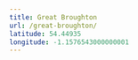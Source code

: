 ```yaml
---
title: Great Broughton
url: /great-broughton/
latitude: 54.44935
longitude: -1.1576543000000001
---
```

